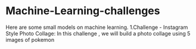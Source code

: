# Machine-Learning-challenges
Here are some small models on machine learning.
1.Challenge - Instagram Style Photo Collage: In this challenge , we will build a photo collage using 5 images of pokemon 

